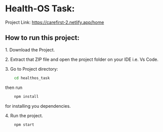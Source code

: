 # Health-OS Task:

Project Link: https://carefirst-2.netlify.app/home

## How to run this project:

<p> 1. Download the Project. </p>
<p> 2. Extract that ZIP file and open the project folder on your IDE i.e. Vs Code. </p>
<p> 3. Go to Project directory:</p>

```sh
    cd healthos_task
```

then run

```sh
    npm install
```

for installing you dependencies.

<p> 4. Run the project. </p>

```sh
    npm start
```
